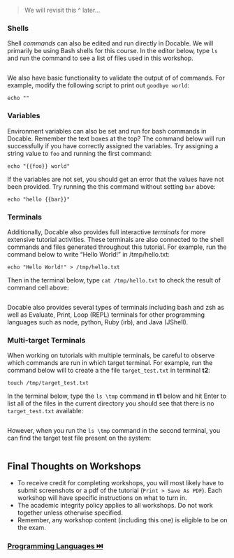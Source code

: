 > We will revisit this ^ later...

### Shells

Shell _commands_ can also be edited and run directly in Docable. We will primarily be using Bash shells for this course. In the editor below, type `ls` and run the command to see a list of files used in this workshop.

<!-- 
targets:
    - type: docker
      name: t1
      image: node:12-buster
    - type: docker
      name: t2
      image: node:12-buster
 -->
```bash|{type:'command', shell:'bash'}

```

We also have basic functionality to validate the output of of commands. For example, modify the following script to print out `goodbye world`:
```bash|{type:'command', failed_when: "stdout.includes('goodbye')", success_message:"Great job 👍", failure_message: "Incorrect output: try 'hello world' instead..."}
echo ""
```

### Variables

Environment variables can also be set and run for bash commands in Docable. Remember the text boxes at the top? The command below will run successfully if you have correctly assigned the variables. Try assigning a string value to `foo` and running the first command:

```bash|{type:'command', variables: 'foo'}
echo "{{foo}} world"
```

If the variables are not set, you should get an error that the values have not been provided. Try running the this command without setting `bar` above:

```bash|{type:'command', variables: 'bar'}
echo "hello {{bar}}"
```

### Terminals

Additionally, Docable also provides full interactive _terminals_ for more extensive tutorial activities. These terminals are also connected to the shell commands and files generated throughout this tutorial. For example, run the command below to write “Hello World!” in /tmp/hello.txt:


```|{type:'command'}
echo "Hello World!" > /tmp/hello.txt
```

Then in the terminal below, type `cat /tmp/hello.txt` to check the result of command cell above:

```|{type:'terminal'}
```

Docable also provides several types of terminals including bash and zsh as well as Evaluate, Print, Loop (REPL) terminals for other programming languages such as node, python, Ruby (irb), and Java (JShell).

### Multi-target Terminals

When working on tutorials with multiple terminals, be careful to observe which commands are run in which target terminal. For example, run the command below will to create a the file `target_test.txt` in terminal **t2**:

```bash|{type:'command', target: 't2'}
touch /tmp/target_test.txt
```

In the terminal below, type the `ls \tmp` command in **t1** below and hit Enter to list all of the files in the current directory you should see that there is no `target_test.txt` available:
```bash|{type:'repl', target: 't1', 'background-color': '#00345c'}
```

However, when you run the `ls \tmp` command in the second terminal, you can find the target test file present on the system:
```bash|{type:'repl', target: 't2', 'background-color': '#013d17'}
```

## Final Thoughts on Workshops

* To receive credit for completing workshops, you will most likely have to submit screenshots or a pdf of the tutorial (`Print > Save As PDF`). Each workshop will have specific instructions on what to turn in.
* The academic integrity policy applies to all workshops. Do not work together unless otherwise specified.
* Remember, any workshop content (including this one) is eligible to be on the exam.

### [Programming Languages ⏭️](Coding.md)